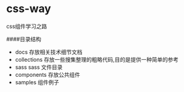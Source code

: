 # css-way

css组件学习之路

####目录结构
* docs                存放相关技术细节文档
* collections         存放一些搜集整理的粗略代码,目的是提供一种简单的参考
* sass                sass 文件目录
* components          存放公共组件
* samples             组件例子
